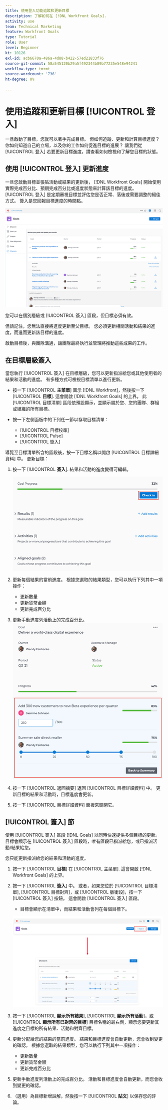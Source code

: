 ```yaml
---
title: 使用登入功能追蹤和更新目標
description: 了解如何在 [!DNL Workfront Goals].
activity: use
team: Technical Marketing
feature: Workfront Goals
type: Tutorial
role: User
level: Beginner
kt: 10126
exl-id: acb6670a-486a-4d88-b422-57ed21833f76
source-git-commit: 58a545120b29a5f492344b89b77235e548e94241
workflow-type: tm+mt
source-wordcount: '736'
ht-degree: 0%

---
```


# 使用追蹤和更新目標 [!UICONTROL 登入]

一旦啟動了目標，您就可以著手完成目標。 但如何追蹤、更新和計算目標進度？ 你如何知道自己的立場，以及你的工作如何促進目標的進展？ 讓我們從 [!UICONTROL 登入] 若要更新目標進度，請查看如何檢視和了解您目標的狀態。

## 使用 [!UICONTROL 登入] 更新進度

一旦您啟動目標並張貼活動或結果的更新後， [!DNL Workfront Goals] 開始使用實際完成百分比、預期完成百分比或進度狀態來計算該目標的進度。 [!UICONTROL 登入] 是定期審視目標並評估您是否正常、落後或需要調整的絕佳方式。 簽入是您回報目標進度的時間點。

![螢幕擷圖 [!UICONTROL 登入] 區域 [!DNL Workfront Goals]](assets/09-workfront-goals-check-ins.png)

您可以在個別層級或 [!UICONTROL 簽入] 區段，但目標必須有效。

但請記住，您無法直接將進度更新至父目標。 您必須更新相關活動和結果的進度，而進而更新該目標的進度。

啟動目標後，與團隊溝通，讓團隊最終執行並管理將推動這些成果的工作。

## 在目標層級簽入

當您執行 [!UICONTROL 簽入] 在目標層級，您可以更新指派給您或其他使用者的結果和活動的進度。 有多種方式可檢視目標清單以進行更新。

* 按一下 [!UICONTROL **主菜單**] 圖示 [!DNL Workfront]，然後按一下 [!UICONTROL **目標**]. 這會開啟 [!DNL Workfront Goals] 的上界。 此 [!UICONTROL 目標清單] 區段依預設顯示，並顯示屬於您、您的團隊、群組或組織的所有目標。
* 按一下左側面板中的下列任一節以存取目標清單：

   * [!UICONTROL 目標校準]
   * [!UICONTROL Pulse]
   * [!UICONTROL 簽入]

導覽至目標清單所含的區段後，按一下目標名稱以開啟 [!UICONTROL 目標詳細資料] 中。 更新目標：

1. 按一下 [!UICONTROL **簽入**]. 結果和活動的進度變得可編輯。

   ![螢幕擷圖 [!UICONTROL 簽入] 按鈕 [!DNL Workfront Goals]](assets/10-workfront-goals-check-in-goal-level.png)

1. 更新每個結果的當前進度。 根據您選取的結果類型，您可以執行下列其中一項操作：

   * 更新數量
   * 更新貨幣金額
   * 更新完成百分比

1. 更新手動進度列活動上的完成百分比。
   ![螢幕擷圖 [!UICONTROL 目標詳細資訊] 面板 [!DNL Workfront Goals]](assets/11-workfront-goals-goal-level-update-result-and-activity.png)

1. 按一下 [!UICONTROL 返回摘要] 返回 [!UICONTROL 目標詳細資料] 中。 更新目標的結果和活動時，目標進度會更新。

1. 按一下 [!UICONTROL 目標詳細資料] 面板來關閉它。

## [!UICONTROL 簽入] 節

使用 [!UICONTROL 簽入] 區段 [!DNL Goals] 以同時快速提供多個目標的更新。 目標會顯示在 [!UICONTROL 簽入] 區段時，唯有區段已指派給您，或已指派活動/結果給您。

您只能更新指派給您的結果和活動的進度。

1. 按一下 [!UICONTROL **目標**] 在 [!UICONTROL 主菜單]. 這會開啟 [!DNL Workfront Goals] 的上界。

1. 按一下 [!UICONTROL **簽入**] 中。 或者，如果您位於 [!UICONTROL 目標清單], [!UICONTROL 目標對齊]，或 [!UICONTROL 脈衝段]，按一下 [!UICONTROL 簽入] 按鈕。 這會開啟 [!UICONTROL 簽入] 區段。
   * 目標會顯示在清單中，而結果和活動會列在每個目標下。

   ![螢幕擷圖 [!UICONTROL 簽入] 按鈕和區段 [!DNL Workfront Goals]](assets/12-workfront-goals-check-in-section-merged.jpeg)

1. 按一下 [!UICONTROL **顯示所有結果**], [!UICONTROL **顯示所有活動**]，或 [!UICONTROL **顯示所有已對齊的目標**] 目標名稱的最右側，顯示您要更新其進度之目標的所有結果、活動和對齊目標。

1. 更新分配給您的結果的當前進度。 結果和目標進度會自動更新，您會收到變更的確認。 根據您選取的結果類型，您可以執行下列其中一項操作：

   * 更新數量
   * 更新貨幣金額
   * 更新完成百分比

1. 更新手動進度列活動上的完成百分比。 活動和目標進度會自動更新，而您會收到變更的確認。

1. （選用）為目標新增註解，然後按一下 [!UICONTROL **貼文**] 以保存您的評論。
